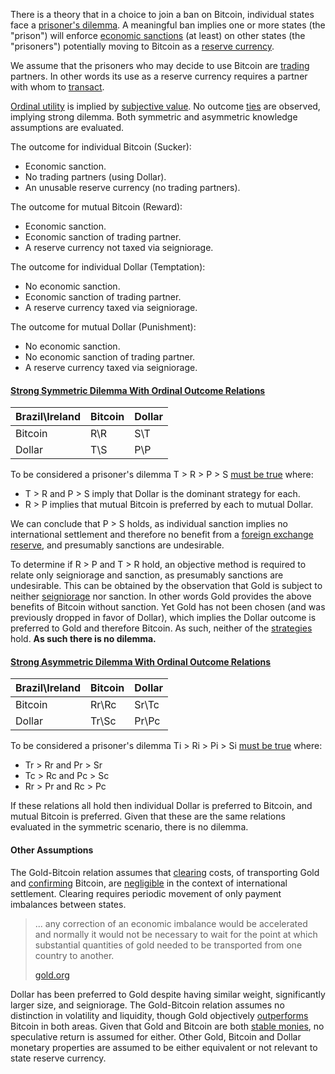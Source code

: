 There is a theory that in a choice to join a ban on Bitcoin, individual states face a [prisoner's dilemma](https://en.wikipedia.org/wiki/Prisoner%27s_dilemma). A meaningful ban implies one or more states (the "prison") will enforce [economic sanctions](https://www.cfr.org/backgrounder/what-are-economic-sanctions) (at least) on other states (the "prisoners") potentially moving to Bitcoin as a [reserve currency](https://en.wikipedia.org/wiki/Reserve_currency).

We assume that the prisoners who may decide to use Bitcoin are [trading](Glossary#trade) partners. In other words its use as a reserve currency requires a partner with whom to [transact](Glossary#transaction).

[Ordinal utility](https://en.wikipedia.org/wiki/Ordinal_utility) is implied by [subjective value](https://en.wikipedia.org/wiki/Subjective_theory_of_value). No outcome [ties](https://en.wikipedia.org/wiki/Tie_(draw)) are observed, implying strong dilemma. Both symmetric and asymmetric knowledge assumptions are evaluated.

The outcome for individual Bitcoin (Sucker):
* Economic sanction.
* No trading partners (using Dollar).
* An unusable reserve currency (no trading partners).

The outcome for mutual Bitcoin (Reward):
* Economic sanction.
* Economic sanction of trading partner.
* A reserve currency not taxed via seigniorage.

The outcome for individual Dollar (Temptation):
* No economic sanction.
* Economic sanction of trading partner.
* A reserve currency taxed via seigniorage.

The outcome for mutual Dollar (Punishment):
* No economic sanction.
* No economic sanction of trading partner.
* A reserve currency taxed via seigniorage.

#### [Strong Symmetric Dilemma With Ordinal Outcome Relations](https://plato.stanford.edu/entries/prisoner-dilemma/#Symm2t2PDOrdiPayo)

|Brazil\Ireland|Bitcoin|Dollar|
|--------------|-------|------|
|Bitcoin       |R\R    |S\T   |
|Dollar        |T\S    |P\P   |

To be considered a prisoner's dilemma T > R > P > S [must be true](https://plato.stanford.edu/entries/prisoner-dilemma/#Symm2t2PDOrdiPayo) where:
* T > R and P > S imply that Dollar is the dominant strategy for each.
* R > P implies that mutual Bitcoin is preferred by each to mutual Dollar.

We can conclude that P > S holds, as individual sanction implies no international settlement and therefore no benefit from a [foreign exchange reserve](https://en.wikipedia.org/wiki/Foreign-exchange_reserves), and presumably sanctions are undesirable.

To determine if R > P and T > R hold, an objective method is required to relate only seigniorage and sanction, as presumably sanctions are undesirable. This can be obtained by the observation that Gold is subject to neither [seigniorage](https://en.wikipedia.org/wiki/Seigniorage) nor sanction. In other words Gold provides the above benefits of Bitcoin without sanction. Yet Gold has not been chosen (and was previously dropped in favor of Dollar), which implies the Dollar outcome is preferred to Gold and therefore Bitcoin. As such, neither of the [strategies](https://en.wikipedia.org/wiki/Strategic_dominance) hold. **As such there is no dilemma.**

#### [Strong Asymmetric Dilemma With Ordinal Outcome Relations](https://plato.stanford.edu/entries/prisoner-dilemma/#Asym)

|Brazil\Ireland|Bitcoin|Dollar|
|--------------|-------|------|
|Bitcoin       |Rr\Rc  |Sr\Tc |
|Dollar        |Tr\Sc  |Pr\Pc |

To be considered a prisoner's dilemma Ti > Ri > Pi > Si [must be true](https://plato.stanford.edu/entries/prisoner-dilemma/#Asym) where:
* Tr > Rr and Pr > Sr
* Tc > Rc and Pc > Sc
* Rr > Pr and Rc > Pc

If these relations all hold then individual Dollar is preferred to Bitcoin, and mutual Bitcoin is preferred. Given that these are the same relations evaluated in the symmetric scenario, there is no dilemma.

#### Other Assumptions

The Gold-Bitcoin relation assumes that [clearing](https://en.wikipedia.org/wiki/Clearing_(finance)) costs, of transporting Gold and [confirming](Glossary#confirmation) Bitcoin, are [negligible](https://www.gold.org/about-gold/history-of-gold/the-gold-standard) in the context of international settlement. Clearing requires periodic movement of only payment imbalances between states.

> ... any correction of an economic imbalance would be accelerated and normally it would not be necessary to wait for the point at which substantial quantities of gold needed to be transported from one country to another.
>
> [gold.org](https://www.gold.org/about-gold/history-of-gold/the-gold-standard)

Dollar has been preferred to Gold despite having similar weight, significantly larger size, and seigniorage. The Gold-Bitcoin relation assumes no distinction in volatility and liquidity, though Gold objectively [outperforms](https://coinweek.com/bullion-report/bitcoin-vs-gold-10-crystal-clear-comparisons/) Bitcoin in both areas. Given that Gold and Bitcoin are both [stable monies](Stability-Property), no speculative return is assumed for either. Other Gold, Bitcoin and Dollar monetary properties are assumed to be either equivalent or not relevant to state reserve currency.
